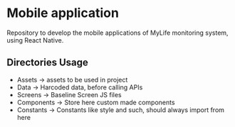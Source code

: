 # Mobile application
Repository to develop the mobile applications of MyLife monitoring system, using React Native.

## Directories Usage

 * Assets -> assets to be used in project
 * Data -> Harcoded data, before calling APIs
 * Screens -> Baseline Screen JS files
 * Components -> Store here custom made components
 * Constants -> Constants like style and such, should always import from here